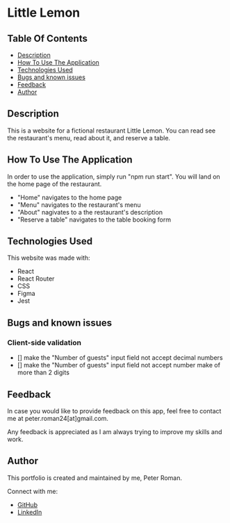 # Little Lemon

## Table Of Contents

* [Description](#description)
* [How To Use The Application](#how-to-use-the-application)
* [Technologies Used](#technologies-used)
* [Bugs and known issues](#tasks)
* [Feedback](#feedback)
* [Author](#author)

## Description

This is a website for a fictional restaurant Little Lemon. You can read see the restaurant's menu, read about it, and reserve a table.

## How To Use The Application

In order to use the application, simply run "npm run start". You will land on the home page of the restaurant.

* "Home" navigates to the home page
* "Menu" navigates to the restaurant's menu
* "About" nagivates to a the restaurant's description
* "Reserve a table" navigates to the table booking form

## Technologies Used

This website was made with:
* React
* React Router
* CSS
* Figma
* Jest

## Bugs and known issues

### Client-side validation

- [] make the "Number of guests" input field not accept decimal numbers
- [] make the "Number of guests" input field not accept number make of more than 2 digits

## Feedback

In case you would like to provide feedback on this app, feel free to contact me at peter.roman24[at]gmail.com.

Any feedback is appreciated as I am always trying to improve my skills and work.

## Author

This portfolio is created and maintained by me, Peter Roman.

Connect with me:
* [GitHub](https://github.com/peterRomanDev)
* [LinkedIn](https://www.linkedin.com/in/proman2/)
